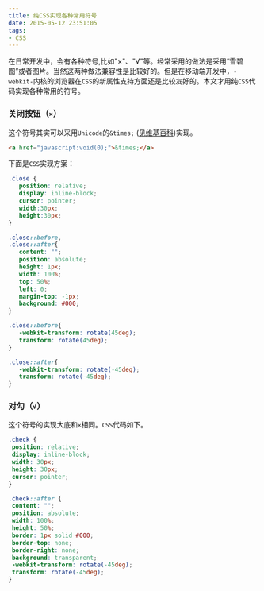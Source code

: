```yaml
---
title: 纯CSS实现各种常用符号
date: 2015-05-12 23:51:05
tags:
- CSS
---
```


在日常开发中，会有各种符号,比如"×"、"√"等。经常采用的做法是采用“雪碧图”或者图片。当然这两种做法兼容性是比较好的。但是在移动端开发中，`-webkit-`内核的浏览器在`CSS`的新属性支持方面还是比较友好的。本文才用纯`CSS`代码实现各种常用的符号。
 
 <!--more-->

 ### 关闭按钮（`×`）
 这个符号其实可以采用`Unicode`的`&times;` ([见维基百科](https://zh.wikipedia.org/wiki/Unicode%E5%AD%97%E7%AC%A6%E5%88%97%E8%A1%A8))实现。
 
 ```html
 <a href="javascript:void(0);">&times;</a>
 ```
 
 下面是`CSS`实现方案：

 ```css
.close {
    position: relative;
    display: inline-block;    
    cursor: pointer;
    width:30px;
    height:30px;
}

.close::before,
.close::after{
    content: "";
    position: absolute;
    height: 1px;
    width: 100%;
    top: 50%;
    left: 0;
    margin-top: -1px;
    background: #000;
}

.close::before{
    -webkit-transform: rotate(45deg);
    transform: rotate(45deg);
}

.close::after{
    -webkit-transform: rotate(-45deg);
    transform: rotate(-45deg);
}
 ```

 ### 对勾（`√`）
 这个符号的实现大底和`×`相同。`CSS`代码如下。

 ```css
 .check {
  position: relative;
  display: inline-block;
  width: 30px;
  height: 30px;
  cursor: pointer;
}

.check::after {
  content: "";
  position: absolute;
  width: 100%;
  height: 50%;
  border: 1px solid #000;
  border-top: none;
  border-right: none;
  background: transparent;
  -webkit-transform: rotate(-45deg);
  transform: rotate(-45deg);
}
 ```